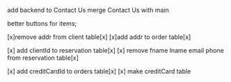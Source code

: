 add backend to Contact Us
merge Contact Us with main

better buttons for items;

[x]remove addr from client table[x]
[x]add addr to order table[x]

[x] add clientId to reservation table[x]
[x] remove fname lname email phone from reservation table[x]

[x] add creditCardId to orders table[x]
[x] make creditCard table
